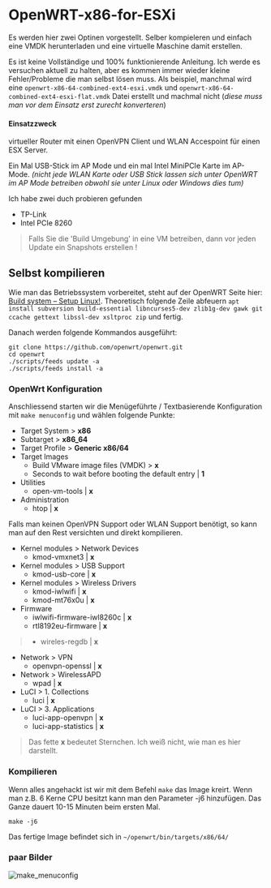 # OpenWRT-x86-for-ESXi
Es werden hier zwei Optinen vorgestellt. Selber kompieleren und einfach eine VMDK herunterladen und eine virtuelle Maschine damit erstellen.

Es ist keine Vollständige und 100% funktionierende Anleitung. Ich werde es versuchen aktuell zu halten, aber es kommen immer wieder kleine Fehler/Probleme die man selbst lösen muss. Als beispiel, manchmal wird eine `openwrt-x86-64-combined-ext4-esxi.vmdk` und `openwrt-x86-64-combined-ext4-esxi-flat.vmdk` Datei erstellt und machmal nicht (*diese muss man vor dem Einsatz erst zurecht konverteren*)

#### Einsatzzweck
virtueller Router mit einen OpenVPN Client und WLAN Accespoint für einen ESX Server.

Ein Mal USB-Stick im AP Mode und ein mal Intel MiniPCIe Karte im AP-Mode. *(nicht jede WLAN Karte oder USB Stick lassen sich unter OpenWRT im AP Mode betreiben obwohl sie unter Linux oder Windows dies tum)*

Ich habe zwei duch probieren gefunden
+ TP-Link
+ Intel PCIe 8260

>Falls Sie die 'Build Umgebung' in eine VM betreiben, dann vor jeden Update ein Snapshots erstellen !

## Selbst kompilieren
Wie man das Betriebssystem vorbereitet, steht auf der OpenWRT Seite hier: [Build system – Setup Linux!](https://openwrt.org/docs/guide-developer/build-system/install-buildsystem).
Theoretisch folgende Zeile abfeuern `apt install subversion build-essential libncurses5-dev zlib1g-dev gawk git ccache gettext libssl-dev xsltproc zip` und fertig.

Danach werden folgende Kommandos ausgeführt:
```
git clone https://github.com/openwrt/openwrt.git
cd openwrt
./scripts/feeds update -a
./scripts/feeds install -a
```

### OpenWrt Konfiguration
Anschliessend starten wir die Menügeführte / Textbasierende Konfiguration mit `make menuconfig` und wählen folgende Punkte:

+ Target System > **x86**
+ Subtarget > **x86_64**
+ Target Profile > **Generic x86/64**
+ Target Images
  + Build VMware image files (VMDK) > **x**
  + Seconds to wait before booting the default entry | **1**
+ Utilities
  + open-vm-tools | **x**
+ Administration
  + htop | **x**

Falls man keinen OpenVPN Support oder WLAN Support benötigt, so kann man auf den Rest versichten und direkt kompilieren.
  
+ Kernel modules > Network Devices
  + kmod-vmxnet3 | **x**
+ Kernel modules > USB Support
  + kmod-usb-core | **x**
+ Kernel modules > Wireless Drivers
  + kmod-iwlwifi | **x**
  + kmod-mt76x0u | **x**
+ Firmware
  + iwlwifi-firmware-iwl8260c | **x**
  + rtl8192eu-firmware | **x**
>  + wireles-regdb | **x**
+ Network > VPN
  + openvpn-openssl | **x**
+ Network > WirelessAPD
  + wpad | **x**
+ LuCI > 1. Collections
  + luci | **x**
+ LuCI > 3. Applications
  + luci-app-openvpn | **x**
  + luci-app-statistics | **x**

>Das fette **x** bedeutet Sternchen. Ich weiß nicht, wie man es hier darstellt.

### Kompilieren
Wenn alles angehackt ist wir mit dem Befehl `make` das Image kreirt. Wenn man z.B. 6 Kerne CPU besitzt kann man den Parameter -j6 hinzufügen. Das Ganze dauert 10-15 Minuten beim ersten Mal.

`make -j6`

Das fertige Image befindet sich in `~/openwrt/bin/targets/x86/64/`

### paar Bilder
![make_menuconfig](https://user-images.githubusercontent.com/35377000/86009497-95997680-ba1a-11ea-89e8-fca909e72438.png)

